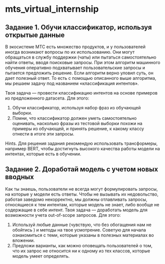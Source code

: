 # mts_virtual_internship

## Задание 1. Обучи классификатор, используя открытые данные

В экосистеме МТС есть множество продуктов, и у пользователей иногда возникают вопросы по их использованию. Они могут обращаться в службу поддержки (чаты) или пытаться самостоятельно найти ответы, вводя поисковые запросы. При этом алгоритм машинного обучения оперативно подхватывает пользовательские запросы и пытается предложить решение. Если алгоритм верно уловил суть, он дает полезный ответ. То есть с помощью описанного выше алгоритма, мы решаем задачу под названием «классификация интентов».

Твоя задача — провести классификацию интентов на основе примеров из предложенного датасета.
Для этого:
1. Обучи классификатор, используя набор фраз из обучающей выборки.
2. Помни, что классификатор должен уметь самостоятельно оценивать, насколько
фразы из тестовой выборки похожи на примеры из обучающей, и принять решение, к какому классу отнести в итоге эти запросы.

Hints. Для решения задания рекомендую использовать трансформеры, например BERT, чтобы достигнуть высокого качества работы модели на интентах, которые есть в обучении.


## Задание 2. Доработай модель с учетом новых вводных

Как ты знаешь, пользователи не всегда могут формулировать запросы, на которые у модели есть ответы. Чтобы не вызывать их недовольство, работая заведомо некорректно, мы должны отлавливать запросы, относящиеся к тем интентам, которые модель не знает, либо вообще не содержащие в себе интент.
Твоя задача — доработать модель для возможности учета out-of-scope запросов. Для этого:
1. Используй любые данные (чувствую, что без обогащения нам не обойтись ) и методы на твое усмотрение. Советую для начала ознакомиться с теми, которые указаны в полезных материалах во вложении.
2. Предложи варианты, как можно оповещать пользователей о том, что их запрос не относится ни к одному из тех классов, которые модель умеет определять.
